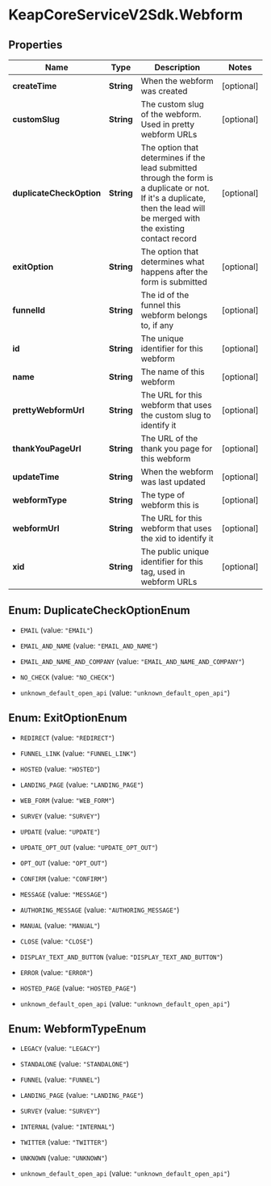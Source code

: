 # KeapCoreServiceV2Sdk.Webform

## Properties

Name | Type | Description | Notes
------------ | ------------- | ------------- | -------------
**createTime** | **String** | When the webform was created | [optional] 
**customSlug** | **String** | The custom slug of the webform. Used in pretty webform URLs | [optional] 
**duplicateCheckOption** | **String** | The option that determines if the lead submitted through the form is a duplicate or not. If it&#39;s a duplicate, then the lead will be merged with the existing contact record | [optional] 
**exitOption** | **String** | The option that determines what happens after the form is submitted | [optional] 
**funnelId** | **String** | The id of the funnel this webform belongs to, if any | [optional] 
**id** | **String** | The unique identifier for this webform | [optional] 
**name** | **String** | The name of this webform | [optional] 
**prettyWebformUrl** | **String** | The URL for this webform that uses the custom slug to identify it | [optional] 
**thankYouPageUrl** | **String** | The URL of the thank you page for this webform | [optional] 
**updateTime** | **String** | When the webform was last updated | [optional] 
**webformType** | **String** | The type of webform this is | [optional] 
**webformUrl** | **String** | The URL for this webform that uses the xid to identify it | [optional] 
**xid** | **String** | The public unique identifier for this tag, used in webform URLs | [optional] 



## Enum: DuplicateCheckOptionEnum


* `EMAIL` (value: `"EMAIL"`)

* `EMAIL_AND_NAME` (value: `"EMAIL_AND_NAME"`)

* `EMAIL_AND_NAME_AND_COMPANY` (value: `"EMAIL_AND_NAME_AND_COMPANY"`)

* `NO_CHECK` (value: `"NO_CHECK"`)

* `unknown_default_open_api` (value: `"unknown_default_open_api"`)





## Enum: ExitOptionEnum


* `REDIRECT` (value: `"REDIRECT"`)

* `FUNNEL_LINK` (value: `"FUNNEL_LINK"`)

* `HOSTED` (value: `"HOSTED"`)

* `LANDING_PAGE` (value: `"LANDING_PAGE"`)

* `WEB_FORM` (value: `"WEB_FORM"`)

* `SURVEY` (value: `"SURVEY"`)

* `UPDATE` (value: `"UPDATE"`)

* `UPDATE_OPT_OUT` (value: `"UPDATE_OPT_OUT"`)

* `OPT_OUT` (value: `"OPT_OUT"`)

* `CONFIRM` (value: `"CONFIRM"`)

* `MESSAGE` (value: `"MESSAGE"`)

* `AUTHORING_MESSAGE` (value: `"AUTHORING_MESSAGE"`)

* `MANUAL` (value: `"MANUAL"`)

* `CLOSE` (value: `"CLOSE"`)

* `DISPLAY_TEXT_AND_BUTTON` (value: `"DISPLAY_TEXT_AND_BUTTON"`)

* `ERROR` (value: `"ERROR"`)

* `HOSTED_PAGE` (value: `"HOSTED_PAGE"`)

* `unknown_default_open_api` (value: `"unknown_default_open_api"`)





## Enum: WebformTypeEnum


* `LEGACY` (value: `"LEGACY"`)

* `STANDALONE` (value: `"STANDALONE"`)

* `FUNNEL` (value: `"FUNNEL"`)

* `LANDING_PAGE` (value: `"LANDING_PAGE"`)

* `SURVEY` (value: `"SURVEY"`)

* `INTERNAL` (value: `"INTERNAL"`)

* `TWITTER` (value: `"TWITTER"`)

* `UNKNOWN` (value: `"UNKNOWN"`)

* `unknown_default_open_api` (value: `"unknown_default_open_api"`)




